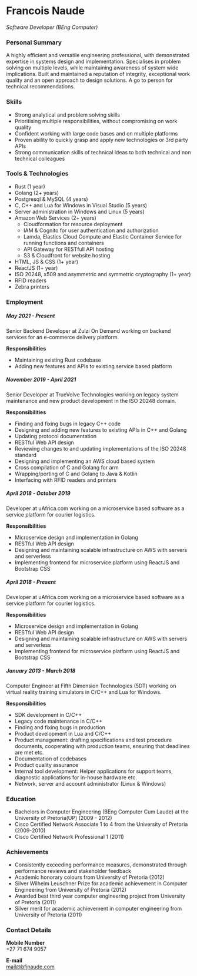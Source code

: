 # Francois Naude 
*Software Developer (BEng Computer)*

### Personal Summary

A highly efficient and versatile engineering professional, with demonstrated expertise in systems design and
implementation. Specialises in problem solving on multiple levels, while maintaining awareness of system wide
implications. Built and maintained a reputation of integrity, exceptional work quality and an open approach to design
solutions. A go to person for technical recommendations.

### Skills

-   Strong analytical and problem solving skills
-   Prioritising multiple responsibilities, without compromising on work quality
-   Confident working with large code bases and on multiple platforms
-   Proven ability to quickly grasp and apply new technologies or 3rd party APIs
-   Strong communication skills of technical ideas to both technical and non technical colleagues

### Tools & Technologies

-   Rust (1 year)
-   Golang (2+ years)
-   Postgresql & MySQL  (4 years)
-   C, C++ and Lua for Windows in Visual Studio (5 years)
-   Server administration in Windows and Linux (5 years)
-   Amazon Web Services (2+ years)
    -   Cloudformation for resource deployment
    -   IAM & Cognito for user authentication and authorization
    -   Lamda, Elastics Cloud Compute and Elastic Container Service for running functions and containers
    -   API Gateway for RESTfull API hosting
    -   S3 & Cloudfront for website hosting 
-   HTML, JS & CSS (1+ year)
-   ReactJS (1+ year)
-   ISO 20248, x509 and asymmetric and symmetric cryptography (1+ year)
-   RFID readers
-   Zebra printers

### Employment

##### May 2021 - Present

Senior Backend Developer at Zulzi On Demand working on backend services for an e-commerce delivery platform.

**Responsibilities**
-   Maintaining existing Rust codebase
-   Adding new features and APIs to existing service based platform

##### November 2019 - April 2021

Senior Developer at TrueVolve Technologies working on legacy system maintenance and new product development in the ISO 20248 domain.

**Responsibilities** 
-   Finding and fixing bugs in legacy C++ code
-   Designing and adding new features to existing APIs in C++ and Golang
-   Updating protocol documentation
-   RESTful Web API design
-   Reviewing changes to and updating implementations of the ISO 20248 standard 
-   Designing and implementing an AWS cloud based system
-   Cross compilation of C and Golang for arm
-   Wrapping/porting of C and Golang to Java & Kotlin
-   Interfacing with RFID readers and printers

##### April 2018 - October 2019

Developer at uAfrica.com working on a microservice based software as a service platform for courier logistics.

**Responsibilities**

-   Microservice design and implementation in Golang
-   RESTful Web API design
-   Designing and maintaining scalable infrastructure on AWS with servers and serverless
-   Implementing frontend for microservice platform using ReactJS and Bootstrap CSS


##### April 2018 - Present

Developer at uAfrica.com working on a microservice based software as a service platform for courier logistics.

**Responsibilities**

-   Microservice design and implementation in Golang
-   RESTful Web API design
-   Designing and maintaining scalable infrastructure on AWS with servers and serverless
-   Implementing frontend for microservice platform using ReactJS and Bootstrap CSS

##### January 2013 - March 2018

Computer Engineer at Fifth Dimension Technologies (5DT) working on virtual reality training simulators in C/C++ and Lua
for Windows.

**Responsibilities**

-   SDK development in C/C++
-   Legacy code maintenance in C/C++
-   Finding and fixing bugs in production
-   Product development in Lua and C/C++
-   Product management: drafting specifications and test procedure documents, cooperating with production teams,
    ensuring that deadlines are met etc.
-   Documentation of codebases
-   Product quality assurance
-   Internal tool development: Helper applications for support teams, diagnostic applications for in-house hardware etc.
-   Network, server and account administrator (Linux \& Windows)

### Education

-   Bachelors in Computer Engineering (BEng Computer Cum Laude) at the University of Pretoria(UP) (2009 - 2012)
-   Cisco Certified Network Associate 1 to 4 from the University of Pretoria (2009-2010)
-   Cisco Certified Network Professional 1 (2011)

### Achievements

-   Consistently exceeding performance measures, demonstrated through performance reviews and stakeholder feedback
-   Academic honorary colours from University of Pretoria (2012)
-   Silver Wilhelm Leuschner Prize for academic achievement in Computer Engineering from University of Pretoria (2012)
-   Awarded best third year computer engineering project from University of Pretoria (2011)
-   Silver merit for academic achievement in computer engineering from University of Pretoria (2011)

### Contact Details

**Mobile Number**  
+27 71 674 9057

**E-mail**  
mail@bfjnaude.com
